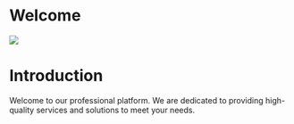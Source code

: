 # Welcome

![](/img/funtest.png)

# Introduction

Welcome to our professional platform. We are dedicated to providing high-quality services and solutions to meet your needs.
